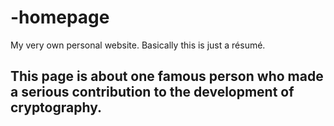 # -homepage
My very own personal website. Basically this is just a résumé.

## This page is about one famous person who made a serious contribution to the development of cryptography. 
